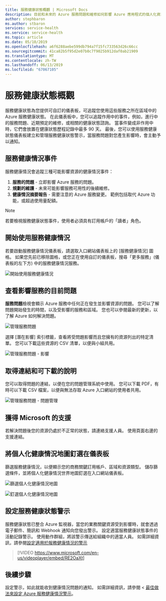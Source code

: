 ```yaml
---
title: 服務健康狀態概觀 | Microsoft Docs
description: 目前和未來的 Azure 服務問題和維修如何影響 Azure 應用程式的個人化資訊。
author: stephbaron
ms.author: stbaron
services: service-health
ms.service: service-health
ms.topic: article
ms.date: 05/10/2019
ms.openlocfilehash: a6f6288aebe599db794a7f15fc733563d26c66cc
ms.sourcegitcommit: 41ca82b5f95d2e07b0c7f9025b912daf0ab21909
ms.translationtype: MT
ms.contentlocale: zh-TW
ms.lasthandoff: 06/13/2019
ms.locfileid: "67067105"
---
```

# <a name="service-health-overview"></a>服務健康狀態概觀

服務健康狀態為您提供可自訂的儀表板，可追蹤您使用這些服務之所在區域中的 Azure 服務健康狀態。 在此儀表板中，您可以追蹤作用中的事件，例如，進行中的服務問題、近期預定的維修，或相關的健康狀態諮詢。 當事件變成非作用中時，它們會放置在健康狀態歷程記錄中最多 90 天。 最後，您可以使用服務健康狀態儀表板建立和管理服務健康狀態警示，當服務問題對您產生影響時，會主動予以通知。

## <a name="service-health-events"></a>服務健康情況事件

服務健康情況會追蹤三種可能影響資源的健康情況事件：

1. **服務的問題** - 立即影響 Azure 服務的問題。 
2. **規劃的維護** - 未來可能影響服務可用性的後續維修。  
3. **健康情況摘要報告** - 需要注意的 Azure 服務變更。 範例包括取代 Azure 功能，或超過使用量配額。

> [!NOTE]
> 若要檢視服務健康狀態事件，使用者必須具有訂用帳戶的「讀者」角色。

## <a name="get-started-with-service-health"></a>開始使用服務健康情況

若要啟動服務健康情況儀表板，請選取入口網站儀表板上的 [服務健康情況] 圖格。 如果您先前已移除圖格，或您正在使用自訂的儀表板，搜尋「更多服務」(儀表板的左下方) 中的服務健康情況服務。

![開始使用服務健康情況](./media/service-health-overview/azure-service-health-overview-1.png)

## <a name="see-current-issues-which-impact-your-services"></a>查看影響服務的目前問題

**服務問題**檢視會顯示 Azure 服務中任何正在發生並影響資源的問題。 您可以了解問題開始發生的時間，以及受影響的服務和區域。 您也可以參閱最新的更新，以了解 Azure 如何解決問題。 

![管理服務問題](./media/service-health-overview/azure-service-health-overview-2.png)

選擇 [潛在影響]  索引標籤，查看將受問題影響而且您擁有的資源列出的特定清單。 您可以下載這些資源的 CSV 清單，以便與小組共用。

![管理服務問題 - 影響](./media/service-health-overview/azure-service-health-overview-4.png)

## <a name="get-links-and-downloadable-explanations"></a>取得連結和可下載的說明 

您可以取得問題的連結，以便在您的問題管理系統中使用。 您可以下載 PDF，有時可以下載 CSV 檔案，以便與無法存取 Azure 入口網站的使用者共用。   

![管理服務問題 - 問題管理](./media/service-health-overview/azure-service-health-overview-3.png)

## <a name="get-support-from-microsoft"></a>獲得 Microsoft 的支援

若解決問題後您的資源仍處於不正常的狀態，請連絡支援人員。  使用頁面右邊的支援連結。  

## <a name="pin-a-personalized-health-map-to-your-dashboard"></a>將個人化健康情況地圖釘選在儀表板

篩選服務健康情況，以便顯示您的商務關鍵訂用帳戶、區域和資源類型。 儲存篩選條件，並將個人化健康情況世界地圖釘選在入口網站儀表板。 

![篩選個人化健康情況地圖](./media/service-health-overview/azure-service-health-overview-6a.png)

![釘選個人化健康情況地圖](./media/service-health-overview/azure-service-health-overview-6b.png)

## <a name="configure-service-health-alerts"></a>設定服務健康狀態警示

服務健康狀態已整合 Azure 監視器，當您的業務關鍵資源受到影響時，就會透過電子郵件、簡訊和 Webhook 通知向您發出警示。 設定適當服務健康狀態事件的活動記錄警示。 使用動作群組，將該警示傳送給組織中的適當人員。 如需詳細資訊，請參閱[設定適用於服務健康情況的警示](../azure-monitor/platform/alerts-activity-log-service-notifications.md)

>[!VIDEO https://www.microsoft.com/en-us/videoplayer/embed/RE2OaXt]

## <a name="next-steps"></a>後續步驟

設定警示，如此就能收到健康情況問題的通知。 如需詳細資訊，請參閱 <<c0> [ 最佳做法來設定 Azure 服務健康情況警示](https://www.youtube.com/watch?v=k5d5ca8K6tc&list=PLLasX02E8BPBBSqygdRvlTnHfp1POwE8K&index=6&t=0s)。 
